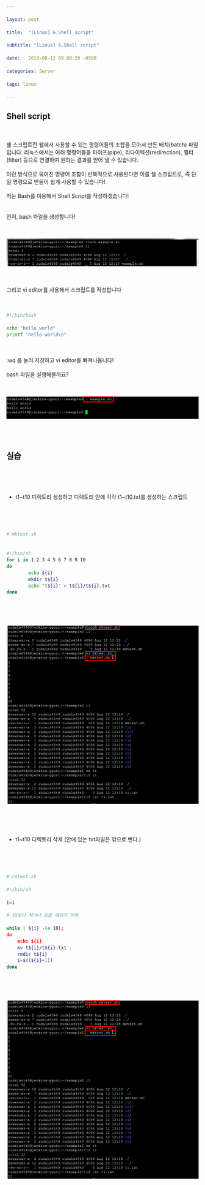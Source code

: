 ```yaml
---

layout: post

title:  "[Linux] 6.Shell script"

subtitle: "[Linux] 6.Shell script"

date:   2018-08-12 09:00:20 -0500

categories: Server

tags: linux

---
```


## Shell script

<br>
<br>
쉘 스크립트란 쉘에서 사용할 수 있는 명령어들의 조합을 모아서 만든 배치(batch) 파일입니다. 리눅스에서는 여러 명령어들을 파이프(pipe), 리다이렉션(redirection), 필터(filter) 등으로 연결하여 원하는 결과를 얻어 낼 수 있습니다. 
<br>
<br>
이런 방식으로 묶여진 명령어 조합이 반복적으로 사용된다면 이를 쉘 스크립트로, 즉 단일 명령으로 만들어 쉽게 사용할 수 있습니다!
<br>
<br>
저는 Bash를 이용해서 Shell Script를 작성하겠습니다!
<br>
<br>
<br>
먼저, bash 파일을 생성합니다!
<br>
<br>
<br>

![image](/image/linux_image/linux50.png)

<br>
<br>
그리고 vi editor를 사용해서 스크립트를 작성합니다
<br>
<br>
<br>

```bash
#!/bin/bash

echo "hello world"
printf "hello world\n"
```

<br>
<br>
:wq 를 눌러 저장하고 vi editor를 빠져나옵니다!
<br>
<br>
bash 파일을 실행해볼까요?
<br>
<br>
<br>

![image](/image/linux_image/linux51.png)

<br>
<br>

## 실습

<br>
<br>
<br>

- t1~t10 디렉토리 생성하고 디렉토리 안에 각각 t1~t10.txt를 생성하는 스크립트

<br>
<br>
<br>

```bash
# mktest.sh


#!/bin/sh
for i in 1 2 3 4 5 6 7 8 9 10
do
        echo ${i}
        mkdir t${i}
        echo "t${i}" > t${i}/t${i}.txt
done
```

<br>
<br>
<br>

![image](/image/linux_image/linux52.png)

<br>
<br>
<br>

- t1~t10 디렉토리 삭제 (안에 있는 txt파일은 밖으로 뺀다.)

<br>
<br>
<br>

```bash
# rmtest.sh

#!/bin/sh

i=1

# 10보다 작거나 같을 떄까지 반복

while [ ${i} -le 10];
do
    echo ${i}
    mv t${i}/t${i}.txt .
    rmdir t${i}
    i=$((${i}+1))
done
```

<br>
<br>
<br>

![image](/image/linux_image/linux52.png)

